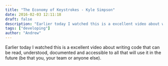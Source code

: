 ```yaml
---
title: "The Economy of Keystrokes - Kyle Simpson"
date: 2016-02-03 12:11:18
draft: false
description: "Earlier today I watched this is a excellent video about writing code that can be read, understood, documented and accessible to all that will use it in the future (be that you, your team or anyone else)."
tags: ["developing"]
author: "Andrew"
---
```


Earlier today I watched this is a excellent video about writing code that can be read, understood, documented and accessible to all that will use it in the future (be that you, your team or anyone else).
